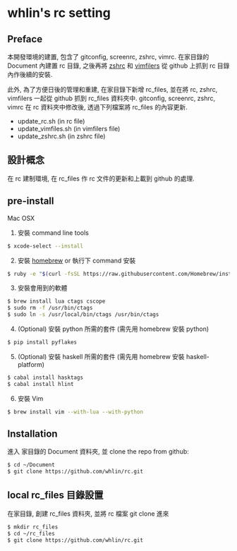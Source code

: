 # whlin's rc setting

## Preface

本開發環境的建置, 包含了 gitconfig, screenrc, zshrc, vimrc.
在家目錄的 Document 內建置 rc 目錄, 之後再將 [zshrc] 和 [vimfilers]
從 github 上抓到 rc 目錄內作後續的安裝. 

此外, 為了方便日後的管理和重建, 在家目錄下新增 rc_files, 
並在將 rc, zshrc, vimfilers 一起從 github 抓到 rc_files 資料夾中.
gitconfig, screenrc, zshrc, vimrc 在 rc 資料夾中修改後, 
透過下列檔案將 rc_files 的內容更新.

 - update_rc.sh (in rc file)
 - update_vimfiles.sh (in vimfilers file)
 - update_zshrc.sh (in zshrc file)


## 設計概念

在 rc 建制環境, 在 rc_files 作 rc 文件的更新和上載到 github 的處理.


## pre-install

Mac OSX

1. 安裝 command line tools

```sh
$ xcode-select --install
```

2. 安裝 [homebrew] or 執行下 command 安裝

```sh
$ ruby -e "$(curl -fsSL https://raw.githubusercontent.com/Homebrew/install/master/install)"
```

3. 安裝會用到的軟體

```sh
$ brew install lua ctags cscope
$ sudo rm -f /usr/bin/ctags
$ sudo ln -s /usr/local/bin/ctags /usr/bin/ctags
```

4. (Optional) 安裝 python 所需的套件 (需先用 homebrew 安裝 python)

```sh
$ pip install pyflakes

```

5. (Optional) 安裝 haskell 所需的套件 (需先用 homebrew 安裝 haskell-platform)
```sh
$ cabal install hasktags
$ cabal install hlint
```

6. 安裝 Vim
```sh
$ brew install vim --with-lua --with-python
```

## Installation

進入 家目錄的 Document 資料夾, 並 clone the repo from github:

```sh
$ cd ~/Document
$ git clone https://github.com/whlin/rc.git
```

## local rc_files 目錄設置

在家目錄, 創建 rc_files 資料夾, 並將 rc 檔案 git clone 進來

```sh
$ mkdir rc_files
$ cd ~/rc_files
$ git clone https://github.com/whlin/rc.git
```


[rc]: <https://github.com/whlin/rc>
[zshrc]: <https://github.com/whlin/zshrc>
[vimfilers]: <https://github.com/whlin/vimfilers>
[homebrew]: <http://brew.sh/>
